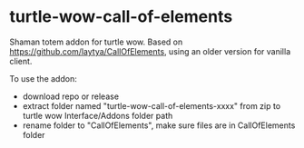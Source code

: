 # turtle-wow-call-of-elements
Shaman totem addon for turtle wow. Based on https://github.com/laytya/CallOfElements, using an older version for vanilla client.

To use the addon:
* download repo or release
* extract folder named "turtle-wow-call-of-elements-xxxx" from zip to turtle wow Interface/Addons folder path
* rename folder to "CallOfElements", make sure files are in CallOfElements folder
